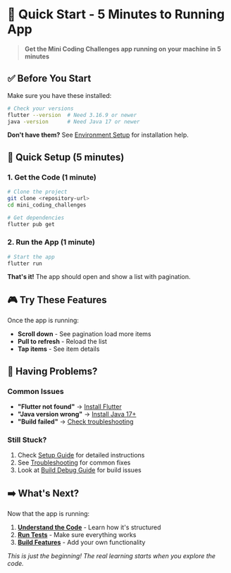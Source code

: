 # 🚀 Quick Start - 5 Minutes to Running App

> **Get the Mini Coding Challenges app running on your machine in 5 minutes**

## ✅ Before You Start

Make sure you have these installed:
```bash
# Check your versions
flutter --version  # Need 3.16.9 or newer
java -version      # Need Java 17 or newer
```

**Don't have them?** See [Environment Setup](setup/README.md) for installation help.

## 🏃 Quick Setup (5 minutes)

### **1. Get the Code (1 minute)**
```bash
# Clone the project
git clone <repository-url>
cd mini_coding_challenges

# Get dependencies 
flutter pub get
```

### **2. Run the App (1 minute)**
```bash
# Start the app
flutter run
```

**That's it!** The app should open and show a list with pagination.

## 🎮 Try These Features

Once the app is running:
- **Scroll down** - See pagination load more items
- **Pull to refresh** - Reload the list  
- **Tap items** - See item details

## 🔧 Having Problems?

### **Common Issues**
- **"Flutter not found"** → [Install Flutter](setup/README.md#flutter)
- **"Java version wrong"** → [Install Java 17+](setup/README.md#java)
- **"Build failed"** → [Check troubleshooting](troubleshooting/README.md)

### **Still Stuck?**
1. Check [Setup Guide](setup/README.md) for detailed instructions
2. See [Troubleshooting](troubleshooting/README.md) for common fixes
3. Look at [Build Debug Guide](build/DEBUG.md) for build issues

## ➡️ What's Next?

Now that the app is running:
1. **[Understand the Code](architecture/README.md)** - Learn how it's structured
2. **[Run Tests](testing/README.md)** - Make sure everything works
3. **[Build Features](features/README.md)** - Add your own functionality

*This is just the beginning! The real learning starts when you explore the code.*
